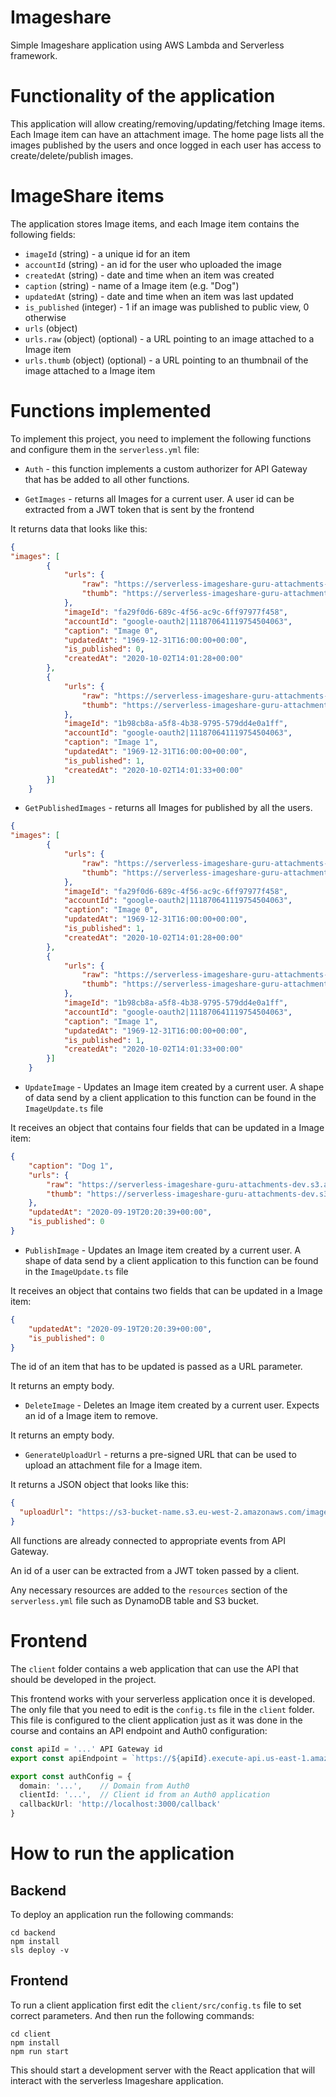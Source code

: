 # Imageshare

Simple Imageshare application using AWS Lambda and Serverless framework. 

# Functionality of the application

This application will allow creating/removing/updating/fetching Image items. Each Image item can have an attachment image. The home page lists all the images published by the users and once logged in each user has access to create/delete/publish images.

# ImageShare items

The application stores Image items, and each Image item contains the following fields:

* `imageId` (string) - a unique id for an item
* `accountId` (string) - an id for the user who uploaded the image
* `createdAt` (string) - date and time when an item was created
* `caption` (string) - name of a Image item (e.g. "Dog")
* `updatedAt` (string) - date and time when an item was last updated
* `is_published` (integer) - 1 if an image was published to public view, 0 otherwise
* `urls` (object)
* `urls.raw` (object) (optional) - a URL pointing to an image attached to a Image item
* `urls.thumb` (object) (optional) - a URL pointing to an thumbnail of the image attached to a Image item


# Functions implemented

To implement this project, you need to implement the following functions and configure them in the `serverless.yml` file:

* `Auth` - this function implements a custom authorizer for API Gateway that has be added to all other functions.

* `GetImages` - returns all Images for a current user. A user id can be extracted from a JWT token that is sent by the frontend

It returns data that looks like this:

```json
{
"images": [
        {
            "urls": {
                "raw": "https://serverless-imageshare-guru-attachments-dev.s3.amazonaws.com/raw/5d9bf148-30b8-4124-b93b-2a9ac9c6bc9d",
                "thumb": "https://serverless-imageshare-guru-attachments-dev.s3.amazonaws.com/thumbnail/5d9bf148-30b8-4124-b93b-2a9ac9c6bc9d"
            },
            "imageId": "fa29f0d6-689c-4f56-ac9c-6ff97977f458",
            "accountId": "google-oauth2|111870641119754504063",
            "caption": "Image 0",
            "updatedAt": "1969-12-31T16:00:00+00:00",
            "is_published": 0,
            "createdAt": "2020-10-02T14:01:28+00:00"
        },
        {
            "urls": {
                "raw": "https://serverless-imageshare-guru-attachments-dev.s3.amazonaws.com/raw/d60b2a8e-113f-44ef-882f-9c22c5dfc953",
                "thumb": "https://serverless-imageshare-guru-attachments-dev.s3.amazonaws.com/thumbnail/d60b2a8e-113f-44ef-882f-9c22c5dfc953"
            },
            "imageId": "1b98cb8a-a5f8-4b38-9795-579dd4e0a1ff",
            "accountId": "google-oauth2|111870641119754504063",
            "caption": "Image 1",
            "updatedAt": "1969-12-31T16:00:00+00:00",
            "is_published": 1,
            "createdAt": "2020-10-02T14:01:33+00:00"
        }]   
    }
```

* `GetPublishedImages` - returns all Images for published by all the users. 

```json
{
"images": [
        {
            "urls": {
                "raw": "https://serverless-imageshare-guru-attachments-dev.s3.amazonaws.com/raw/5d9bf148-30b8-4124-b93b-2a9ac9c6bc9d",
                "thumb": "https://serverless-imageshare-guru-attachments-dev.s3.amazonaws.com/thumbnail/5d9bf148-30b8-4124-b93b-2a9ac9c6bc9d"
            },
            "imageId": "fa29f0d6-689c-4f56-ac9c-6ff97977f458",
            "accountId": "google-oauth2|111870641119754504063",
            "caption": "Image 0",
            "updatedAt": "1969-12-31T16:00:00+00:00",
            "is_published": 1,
            "createdAt": "2020-10-02T14:01:28+00:00"
        },
        {
            "urls": {
                "raw": "https://serverless-imageshare-guru-attachments-dev.s3.amazonaws.com/raw/d60b2a8e-113f-44ef-882f-9c22c5dfc953",
                "thumb": "https://serverless-imageshare-guru-attachments-dev.s3.amazonaws.com/thumbnail/d60b2a8e-113f-44ef-882f-9c22c5dfc953"
            },
            "imageId": "1b98cb8a-a5f8-4b38-9795-579dd4e0a1ff",
            "accountId": "google-oauth2|111870641119754504063",
            "caption": "Image 1",
            "updatedAt": "1969-12-31T16:00:00+00:00",
            "is_published": 1,
            "createdAt": "2020-10-02T14:01:33+00:00"
        }]   
    }
```

* `UpdateImage` - Updates an Image item created by a current user. A shape of data send by a client application to this function can be found in the `ImageUpdate.ts` file

It receives an object that contains four fields that can be updated in a Image item:

```json
{
    "caption": "Dog 1",
    "urls": {
        "raw": "https://serverless-imageshare-guru-attachments-dev.s3.amazonaws.com/raw/328b82e6-9498-4bf3-b7ab-45079b06e80c",
        "thumb": "https://serverless-imageshare-guru-attachments-dev.s3.amazonaws.com/thumbnail/328b82e6-9498-4bf3-b7ab-45079b06e80c"
    },
    "updatedAt": "2020-09-19T20:20:39+00:00",
    "is_published": 0
}
```

* `PublishImage` - Updates an Image item created by a current user. A shape of data send by a client application to this function can be found in the `ImageUpdate.ts` file

It receives an object that contains two fields that can be updated in a Image item:

```json
{
    "updatedAt": "2020-09-19T20:20:39+00:00",
    "is_published": 0
}
```

The id of an item that has to be updated is passed as a URL parameter.

It returns an empty body.

* `DeleteImage` - Deletes an Image item created by a current user. Expects an id of a Image item to remove.

It returns an empty body.

* `GenerateUploadUrl` - returns a pre-signed URL that can be used to upload an attachment file for a Image item.

It returns a JSON object that looks like this:

```json
{
  "uploadUrl": "https://s3-bucket-name.s3.eu-west-2.amazonaws.com/image.png"
}
```

All functions are already connected to appropriate events from API Gateway.

An id of a user can be extracted from a JWT token passed by a client.

Any necessary resources are added to the `resources` section of the `serverless.yml` file such as DynamoDB table and S3 bucket.

# Frontend

The `client` folder contains a web application that can use the API that should be developed in the project.

This frontend works with your serverless application once it is developed. The only file that you need to edit is the `config.ts` file in the `client` folder. This file is configured to the client application just as it was done in the course and contains an API endpoint and Auth0 configuration:

```ts
const apiId = '...' API Gateway id
export const apiEndpoint = `https://${apiId}.execute-api.us-east-1.amazonaws.com/dev`

export const authConfig = {
  domain: '...',    // Domain from Auth0
  clientId: '...',  // Client id from an Auth0 application
  callbackUrl: 'http://localhost:3000/callback'
}
```

# How to run the application

## Backend

To deploy an application run the following commands:

```
cd backend
npm install
sls deploy -v
```

## Frontend

To run a client application first edit the `client/src/config.ts` file to set correct parameters. And then run the following commands:

```
cd client
npm install
npm run start
```

This should start a development server with the React application that will interact with the serverless Imageshare application.
